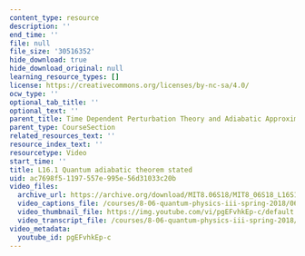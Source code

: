 ```yaml
---
content_type: resource
description: ''
end_time: ''
file: null
file_size: '30516352'
hide_download: true
hide_download_original: null
learning_resource_types: []
license: https://creativecommons.org/licenses/by-nc-sa/4.0/
ocw_type: ''
optional_tab_title: ''
optional_text: ''
parent_title: Time Dependent Perturbation Theory and Adiabatic Approximation
parent_type: CourseSection
related_resources_text: ''
resource_index_text: ''
resourcetype: Video
start_time: ''
title: L16.1 Quantum adiabatic theorem stated
uid: ac7698f5-1197-557e-995e-56d31033c20b
video_files:
  archive_url: https://archive.org/download/MIT8.06S18/MIT8_06S18_L16S1_300k.mp4
  video_captions_file: /courses/8-06-quantum-physics-iii-spring-2018/06cba58f7ea257189f5537de6ee4d172_pgEFvhkEp-c.vtt
  video_thumbnail_file: https://img.youtube.com/vi/pgEFvhkEp-c/default.jpg
  video_transcript_file: /courses/8-06-quantum-physics-iii-spring-2018/7d7151271ccce6172083d4056e583040_pgEFvhkEp-c.pdf
video_metadata:
  youtube_id: pgEFvhkEp-c
---
```

